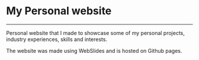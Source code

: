 # My Personal website

---

Personal website that I made to showcase some of my personal projects, industry experiences, skills and interests.

The website was made using WebSlides and is hosted on Github pages.